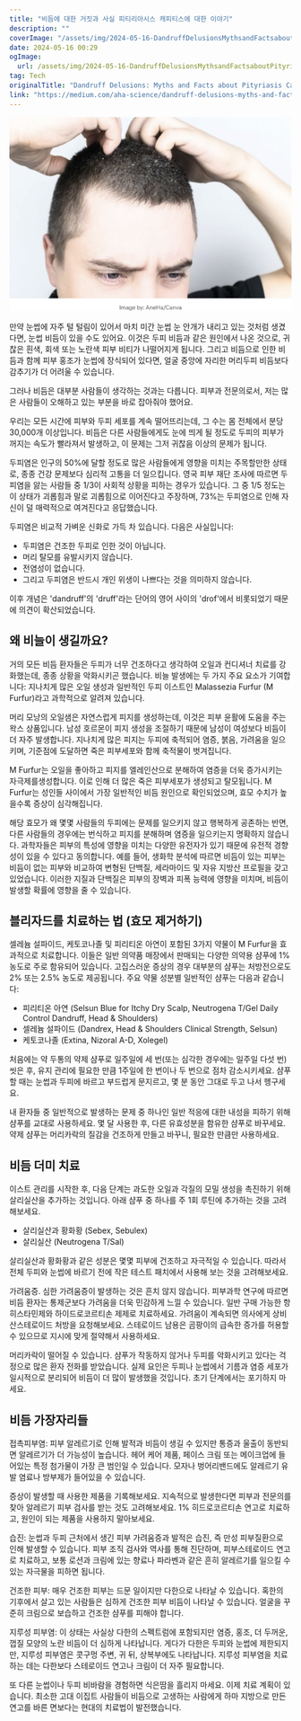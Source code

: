 ```yaml
---
title: "비듬에 대한 거짓과 사실 피티리아시스 캐피티스에 대한 이야기"
description: ""
coverImage: "/assets/img/2024-05-16-DandruffDelusionsMythsandFactsaboutPityriasisCapitis_0.png"
date: 2024-05-16 00:29
ogImage: 
  url: /assets/img/2024-05-16-DandruffDelusionsMythsandFactsaboutPityriasisCapitis_0.png
tag: Tech
originalTitle: "Dandruff Delusions: Myths and Facts about Pityriasis Capitis"
link: "https://medium.com/aha-science/dandruff-delusions-myths-and-facts-about-pityriasis-capitis-df25f3db7e82"
---
```



![그림1](/assets/img/2024-05-16-DandruffDelusionsMythsandFactsaboutPityriasisCapitis_0.png)

만약 눈썹에 자주 털 털림이 있어서 마치 미간 눈썹 눈 안개가 내리고 있는 것처럼 생겼다면, 눈썹 비듬이 있을 수도 있어요. 이것은 두피 비듬과 같은 원인에서 나온 것으로, 귀찮은 흰색, 회색 또는 노란색 피부 비티가 나떨어지게 됩니다. 그리고 비듬으로 인한 비듬과 함께 피부 홍조가 눈썹에 장식되어 있다면, 얼굴 중앙에 자리한 머리두피 비듬보다 감추기가 더 어려울 수 있습니다.

그러나 비듬은 대부분 사람들이 생각하는 것과는 다릅니다. 피부과 전문의로서, 저는 많은 사람들이 오해하고 있는 부분을 바로 잡아줘야 했어요.

우리는 모든 시간에 피부와 두피 세포를 계속 떨어뜨리는데, 그 수는 몸 전체에서 분당 30,000개 이상입니다. 비듬은 다른 사람들에게도 눈에 띄게 될 정도로 두피의 피부가 꺼지는 속도가 빨라져서 발생하고, 이 문제는 그저 귀찮음 이상의 문제가 됩니다.



두피염은 인구의 50%에 달할 정도로 많은 사람들에게 영향을 미치는 주목할만한 상태로, 종종 건강 문제보다 심리적 고통을 더 일으킵니다. 영국 피부 재단 조사에 따르면 두피염을 앓는 사람들 중 1/3이 사회적 상황을 피하는 경우가 있습니다. 그 중 1/5 정도는 이 상태가 괴롭힘과 말로 괴롭힘으로 이어진다고 주장하며, 73%는 두피염으로 인해 자신이 덜 매력적으로 여겨진다고 응답했습니다.

두피염은 비교적 가벼운 신화로 가득 차 있습니다. 다음은 사실입니다:

- 두피염은 건조한 두피로 인한 것이 아닙니다.
- 머리 탈모를 유발시키지 않습니다.
- 전염성이 없습니다.
- 그리고 두피염은 반드시 개인 위생이 나쁘다는 것을 의미하지 않습니다.

이후 개념은 'dandruff'의 'druff'라는 단어의 영어 사이의 'drof'에서 비롯되었기 때문에 의견이 확산되었습니다.



## 왜 비늘이 생길까요?

거의 모든 비듬 환자들은 두피가 너무 건조하다고 생각하여 오일과 컨디셔너 치료를 강화했는데, 종종 상황을 악화시키곤 했습니다. 비늘 발생에는 두 가지 주요 요소가 기여합니다: 지나치게 많은 오일 생성과 일반적인 두피 이스트인 Malassezia Furfur (M Furfur)라고 과학적으로 알려져 있습니다.

머리 모낭의 오일샘은 자연스럽게 피지를 생성하는데, 이것은 피부 윤활에 도움을 주는 왁스 상품입니다. 남성 호르몬이 피지 생성을 조절하기 때문에 남성이 여성보다 비듬이 더 자주 발생합니다. 지나치게 많은 피지는 두피에 축적되어 염증, 붉음, 가려움을 일으키며, 기준점에 도달하면 죽은 피부세포와 함께 축적물이 벗겨집니다.

M Furfur는 오일을 좋아하고 피지를 엘레인산으로 분해하여 염증을 더욱 증가시키는 자극제를생성합니다. 이로 인해 더 많은 죽은 피부세포가 생성되고 탈모됩니다. M Furfur는 성인들 사이에서 가장 일반적인 비듬 원인으로 확인되었으며, 효모 수치가 높을수록 증상이 심각해집니다.



해당 효모가 왜 몇몇 사람들의 두피에는 문제를 일으키지 않고 행복하게 공존하는 반면, 다른 사람들의 경우에는 번식하고 피지를 분해하며 염증을 일으키는지 명확하지 않습니다. 과학자들은 피부의 특성에 영향을 미치는 다양한 유전자가 있기 때문에 유전적 경향성이 있을 수 있다고 동의합니다. 예를 들어, 생화학 분석에 따르면 비듬이 있는 피부는 비듬이 없는 피부와 비교하여 변형된 단백질, 세라마이드 및 자유 지방산 프로필을 갖고 있었습니다. 이러한 지질과 단백질은 피부의 장벽과 피폭 능력에 영향을 미치며, 비듬이 발생할 확률에 영향을 줄 수 있습니다.

## 블리자드를 치료하는 법 (효모 제거하기)

셀레늄 설파이드, 케토코나졸 및 피리티온 아연이 포함된 3가지 약물이 M Furfur을 효과적으로 치료합니다. 이들은 일반 의약품 매장에서 판매되는 다양한 의약용 샴푸에 1% 농도로 주로 함유되어 있습니다. 고집스러운 증상의 경우 대부분의 샴푸는 처방전으로도 2% 또는 2.5% 농도로 제공됩니다. 주요 약물 성분별 일반적인 샴푸는 다음과 같습니다:

- 피리티온 아연 (Selsun Blue for Itchy Dry Scalp, Neutrogena T/Gel Daily Control Dandruff, Head & Shoulders)
- 셀레늄 설파이드 (Dandrex, Head & Shoulders Clinical Strength, Selsun)
- 케토코나졸 (Extina, Nizoral A-D, Xolegel)



처음에는 약 두통의 약제 샴푸로 일주일에 세 번(또는 심각한 경우에는 일주일 다섯 번) 씻은 후, 유지 관리에 필요한 만큼 1주일에 한 번이나 두 번으로 점차 감소시키세요. 샴푸할 때는 눈썹과 두피에 바르고 부드럽게 문지르고, 몇 분 동안 그대로 두고 나서 헹구세요.

내 환자들 중 일반적으로 발생하는 문제 중 하나인 일반 적응에 대한 내성을 피하기 위해 샴푸를 교대로 사용하세요. 몇 달 사용한 후, 다른 유효성분을 함유한 샴푸로 바꾸세요. 약제 샴푸는 머리카락의 질감을 건조하게 만들고 바꾸니, 필요한 만큼만 사용하세요.

## 비듬 더미 치료

이스트 관리를 시작한 후, 다음 단계는 과도한 오일과 각질의 모밀 생성을 촉진하기 위해 살리실산을 추가하는 것입니다. 아래 샴푸 중 하나를 주 1회 루틴에 추가하는 것을 고려해보세요.



- 살리실산과 황화황 (Sebex, Sebulex)
- 살리실산 (Neutrogena T/Sal)

살리실산과 황화황과 같은 성분은 몇몇 피부에 건조하고 자극적일 수 있습니다. 따라서 전체 두피와 눈썹에 바르기 전에 작은 테스트 패치에서 사용해 보는 것을 고려해보세요.

가려움증. 심한 가려움증이 발생하는 것은 흔치 않지 않습니다. 피부과학 연구에 따르면 비듬 환자는 통제군보다 가려움을 더욱 민감하게 느낄 수 있습니다. 일반 구매 가능한 항히스타민제와 하이드로코르티손 제제로 치료하세요. 가려움이 계속되면 의사에게 상비 산스테로이드 처방을 요청해보세요. 스테로이드 남용은 곰팡이의 급속한 증가를 허용할 수 있으므로 지시에 맞게 절약해서 사용하세요.

머리카락이 떨어질 수 있습니다. 샴푸가 작동하지 않거나 두피를 악화시키고 있다는 걱정으로 많은 환자 전화를 받았습니다. 실제 요인은 두피나 눈썹에서 기름과 염증 세포가 일시적으로 분리되어 비듬이 더 많이 발생했을 것입니다. 초기 단계에서는 포기하지 마세요.



## 비듬 가장자리들

접촉피부염: 피부 알레르기로 인해 발적과 비듬이 생길 수 있지만 통증과 울출이 동반되면 알레르기가 더 가능성이 높습니다. 헤어 케어 제품, 페이스 크림 또는 메이크업에 들어있는 특정 첨가물이 가장 큰 범인일 수 있습니다. 모자나 벙어리밴드에도 알레르기 유발 염료나 방부제가 들어있을 수 있습니다.

증상이 발생할 때 사용한 제품을 기록해보세요. 지속적으로 발생한다면 피부과 전문의를 찾아 알레르기 피부 검사를 받는 것도 고려해보세요. 1% 히드로코르티손 연고로 치료하고, 원인이 되는 제품을 사용하지 말아보세요.

습진: 눈썹과 두피 근처에서 생긴 피부 가려움증과 발적은 습진, 즉 만성 피부질환으로 인해 발생할 수 있습니다. 피부 조직 검사와 역사를 통해 진단하며, 피부스테로이드 연고로 치료하고, 보통 로션과 크림에 있는 향료나 파라벤과 같은 흔히 알레르기를 일으킬 수 있는 자극물을 피하면 됩니다.



건조한 피부: 매우 건조한 피부는 드문 일이지만 다한으로 나타날 수 있습니다. 혹한의 기후에서 살고 있는 사람들은 심하게 건조한 피부 비듬이 나타날 수 있습니다. 얼굴을 꾸준히 크림으로 보습하고 건조한 샴푸를 피해야 합니다.

지루성 피부염: 이 상태는 사실상 다한의 스펙트럼에 포함되지만 염증, 홍조, 더 두꺼운, 껍질 모양의 노란 비듬이 더 심하게 나타납니다. 게다가 다한은 두피와 눈썹에 제한되지만, 지루성 피부염은 콧구멍 주변, 귀 뒤, 상복부에도 나타납니다. 지루성 피부염을 치료하는 데는 다한보다 스테로이드 연고나 크림이 더 자주 필요합니다.

또 다른 눈썹이나 두피 비바람을 경험하면 식은땀을 흘리지 마세요. 이제 치료 계획이 있습니다. 최소한 고대 이집트 사람들이 비듬으로 고생하는 사람에게 하마 지방으로 만든 연고를 바른 면보다는 현대의 치료법이 발전했습니다.